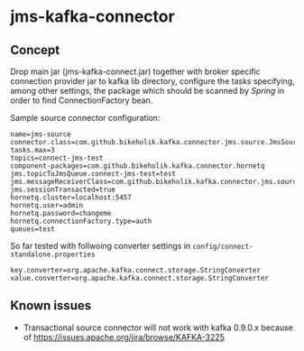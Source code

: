 # jms-kafka-connector

## Concept

Drop main jar (jms-kafka-connect.jar) together with broker specific connection provider jar to kafka lib directory, configure the tasks specifying, among other settings, the package which should be scanned by *Spring* in order to find ConnectionFactory bean.

Sample source connector configuration:
```
name=jms-source
connector.class=com.github.bikeholik.kafka.connector.jms.source.JmsSourceConnector
tasks.max=3
topics=connect-jms-test
component-packages=com.github.bikeholik.kafka.connector.hornetq
jms.topicToJmsQueue.connect-jms-test=test
jms.messageReceiverClass=com.github.bikeholik.kafka.connector.jms.source.ListeningContainerMessageReceiver
jms.sessionTransacted=true
hornetq.cluster=localhost:5457
hornetq.user=admin
hornetq.password=changeme
hornetq.connectionFactory.type=auth
queues=test

```
 
So far tested with follwoing converter settings in ``config/connect-standalone.properties``
```
key.converter=org.apache.kafka.connect.storage.StringConverter
value.converter=org.apache.kafka.connect.storage.StringConverter
```
 
## Known issues
 - Transactional source connector will not  work with kafka 0.9.0.x because of https://issues.apache.org/jira/browse/KAFKA-3225